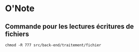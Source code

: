 # O'Note

## Commande pour les lectures écritures de fichiers

`chmod -R 777 src/back-end/traitement/fichier`
